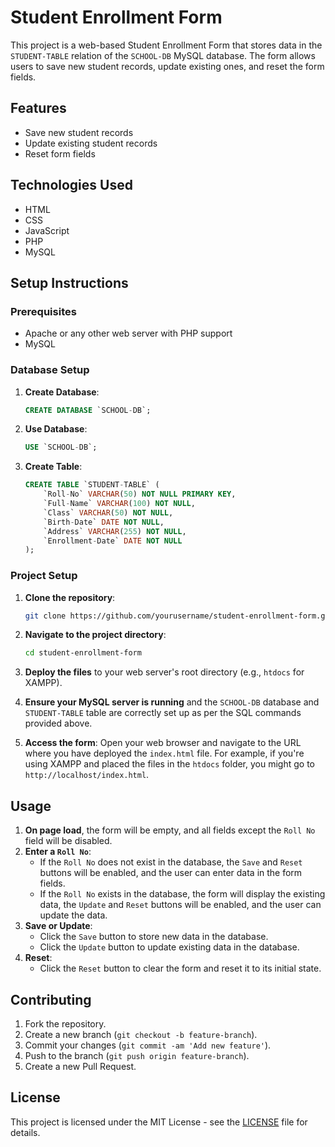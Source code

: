 # Student Enrollment Form

This project is a web-based Student Enrollment Form that stores data in the `STUDENT-TABLE` relation of the `SCHOOL-DB` MySQL database. The form allows users to save new student records, update existing ones, and reset the form fields. 

## Features

- Save new student records
- Update existing student records
- Reset form fields

## Technologies Used

- HTML
- CSS
- JavaScript
- PHP
- MySQL

## Setup Instructions

### Prerequisites

- Apache or any other web server with PHP support
- MySQL

### Database Setup

1. **Create Database**:
    ```sql
    CREATE DATABASE `SCHOOL-DB`;
    ```

2. **Use Database**:
    ```sql
    USE `SCHOOL-DB`;
    ```

3. **Create Table**:
    ```sql
    CREATE TABLE `STUDENT-TABLE` (
        `Roll-No` VARCHAR(50) NOT NULL PRIMARY KEY,
        `Full-Name` VARCHAR(100) NOT NULL,
        `Class` VARCHAR(50) NOT NULL,
        `Birth-Date` DATE NOT NULL,
        `Address` VARCHAR(255) NOT NULL,
        `Enrollment-Date` DATE NOT NULL
    );
    ```

### Project Setup

1. **Clone the repository**:
    ```sh
    git clone https://github.com/yourusername/student-enrollment-form.git
    ```

2. **Navigate to the project directory**:
    ```sh
    cd student-enrollment-form
    ```

3. **Deploy the files** to your web server's root directory (e.g., `htdocs` for XAMPP).

4. **Ensure your MySQL server is running** and the `SCHOOL-DB` database and `STUDENT-TABLE` table are correctly set up as per the SQL commands provided above.

5. **Access the form**:
    Open your web browser and navigate to the URL where you have deployed the `index.html` file. For example, if you're using XAMPP and placed the files in the `htdocs` folder, you might go to `http://localhost/index.html`.

   
## Usage

1. **On page load**, the form will be empty, and all fields except the `Roll No` field will be disabled.
2. **Enter a `Roll No`**:
    - If the `Roll No` does not exist in the database, the `Save` and `Reset` buttons will be enabled, and the user can enter data in the form fields.
    - If the `Roll No` exists in the database, the form will display the existing data, the `Update` and `Reset` buttons will be enabled, and the user can update the data.
3. **Save or Update**:
    - Click the `Save` button to store new data in the database.
    - Click the `Update` button to update existing data in the database.
4. **Reset**:
    - Click the `Reset` button to clear the form and reset it to its initial state.

## Contributing

1. Fork the repository.
2. Create a new branch (`git checkout -b feature-branch`).
3. Commit your changes (`git commit -am 'Add new feature'`).
4. Push to the branch (`git push origin feature-branch`).
5. Create a new Pull Request.

## License

This project is licensed under the MIT License - see the [LICENSE](LICENSE) file for details.



